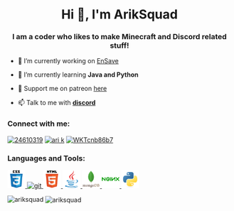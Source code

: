 <h1 align="center">Hi 👋, I'm ArikSquad</h1>
<h3 align="center">I am a coder who likes to make Minecraft and Discord related stuff!</h3>

- 🔭 I’m currently working on [EnSave](https://github.com/ArikSquad/EnSave-Discord)

- 🌱 I’m currently learning **Java and Python**

- 🤝 Support me on patreon [here](https://www.patreon.com/ariksquad)

- 📫 Talk to me with **[discord](https://discord.gg/WKTcnb86b7)**

<h3 align="left">Connect with me:</h3>
<p align="left">
<a href="https://stackoverflow.com/users/24610319" target="blank"><img align="center" src="https://raw.githubusercontent.com/rahuldkjain/github-profile-readme-generator/master/src/images/icons/Social/stack-overflow.svg" alt="24610319" height="30" width="40" /></a>
<a href="https://www.youtube.com/c/ari k" target="blank"><img align="center" src="https://raw.githubusercontent.com/rahuldkjain/github-profile-readme-generator/master/src/images/icons/Social/youtube.svg" alt="ari k" height="30" width="40" /></a>
<a href="https://discord.gg/WKTcnb86b7" target="blank"><img align="center" src="https://raw.githubusercontent.com/rahuldkjain/github-profile-readme-generator/master/src/images/icons/Social/discord.svg" alt="WKTcnb86b7" height="30" width="40" /></a>
</p>

<h3 align="left">Languages and Tools:</h3>
<p align="left"> <a href="https://www.w3schools.com/css/" target="_blank" rel="noreferrer"> <img src="https://raw.githubusercontent.com/devicons/devicon/master/icons/css3/css3-original-wordmark.svg" alt="css3" width="40" height="40"/> </a> <a href="https://git-scm.com/" target="_blank" rel="noreferrer"> <img src="https://www.vectorlogo.zone/logos/git-scm/git-scm-icon.svg" alt="git" width="40" height="40"/> </a> <a href="https://www.w3.org/html/" target="_blank" rel="noreferrer"> <img src="https://raw.githubusercontent.com/devicons/devicon/master/icons/html5/html5-original-wordmark.svg" alt="html5" width="40" height="40"/> </a> <a href="https://www.java.com" target="_blank" rel="noreferrer"> <img src="https://raw.githubusercontent.com/devicons/devicon/master/icons/java/java-original.svg" alt="java" width="40" height="40"/> </a> <a href="https://www.mongodb.com/" target="_blank" rel="noreferrer"> <img src="https://raw.githubusercontent.com/devicons/devicon/master/icons/mongodb/mongodb-original-wordmark.svg" alt="mongodb" width="40" height="40"/> </a> <a href="https://www.nginx.com" target="_blank" rel="noreferrer"> <img src="https://raw.githubusercontent.com/devicons/devicon/master/icons/nginx/nginx-original.svg" alt="nginx" width="40" height="40"/> </a> <a href="https://www.python.org" target="_blank" rel="noreferrer"> <img src="https://raw.githubusercontent.com/devicons/devicon/master/icons/python/python-original.svg" alt="python" width="40" height="40"/> </a> </p>

<p><img align="left" src="https://github-readme-stats.vercel.app/api/top-langs?username=ariksquad&show_icons=true&theme=dracula&locale=en&layout=compact" alt="ariksquad" /></p>

<p>&nbsp;<img align="center" src="https://github-readme-stats.vercel.app/api?username=ariksquad&show_icons=true&theme=dracula&locale=en" alt="ariksquad" /></p>
